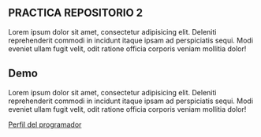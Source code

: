 ## PRACTICA REPOSITORIO 2
Lorem ipsum dolor sit amet, consectetur adipisicing elit. Deleniti reprehenderit commodi in incidunt itaque ipsam ad perspiciatis sequi. Modi eveniet ullam fugit velit, odit ratione officia corporis veniam mollitia dolor!

## Demo
Lorem ipsum dolor sit amet, consectetur adipisicing elit. Deleniti reprehenderit commodi in incidunt itaque ipsam ad perspiciatis sequi. Modi eveniet ullam fugit velit, odit ratione officia corporis veniam mollitia dolor!

[Perfil del programador][def]

[def]: http://render2web.com